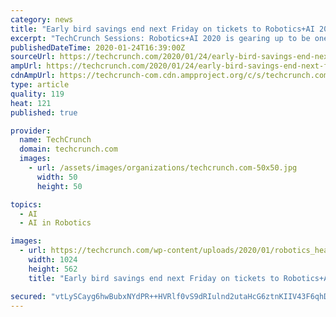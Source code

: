 ```yaml
---
category: news
title: "Early bird savings end next Friday on tickets to Robotics+AI 2020"
excerpt: "TechCrunch Sessions: Robotics+AI 2020 is gearing up to be one amazing show. This annual day-long event draws the brightest minds and makers from these two industries — 1,500 attendees last year alone. And if you really want to make 2020 a game-changing year, grab yourself an early-bird ticket and save $150 on tickets before prices go up after ..."
publishedDateTime: 2020-01-24T16:39:00Z
sourceUrl: https://techcrunch.com/2020/01/24/early-bird-savings-end-next-friday-on-tickets-to-roboticsai-2020/
ampUrl: https://techcrunch.com/2020/01/24/early-bird-savings-end-next-friday-on-tickets-to-roboticsai-2020/amp/
cdnAmpUrl: https://techcrunch-com.cdn.ampproject.org/c/s/techcrunch.com/2020/01/24/early-bird-savings-end-next-friday-on-tickets-to-roboticsai-2020/amp/
type: article
quality: 119
heat: 121
published: true

provider:
  name: TechCrunch
  domain: techcrunch.com
  images:
    - url: /assets/images/organizations/techcrunch.com-50x50.jpg
      width: 50
      height: 50

topics:
  - AI
  - AI in Robotics

images:
  - url: https://techcrunch.com/wp-content/uploads/2020/01/robotics_header_2000x1099.png?w=1024
    width: 1024
    height: 562
    title: "Early bird savings end next Friday on tickets to Robotics+AI 2020"

secured: "vtLySCayg6hwBubxNYdPR++HVRlf0vS9dRIulnd2utaHcG6ztnKIIV43F6qhDsl+1TK2JXrld/e9KxoPYNgjrFKbTKIIpf2tzS5zaU6lcw9mr8nfBxqL34PD38QijXmotvCa4I0gvZWfWk5qRLQOqBGGk4MvEwOYRk5ynPaFzbz4N2ommS++lKtV7y2gOLHQsFtoXVRfMsSiIphWpjQeZ9ZUfQo9LJQzg3oVkOAD+F8VHW0IzRUeDspkAvImPa36gxzhKcmp89cX3yfLpsocgeG9stJ3BT7PXMggzylW/iwo/cAyFsxMhQRUq3xsPlDFHg193bSAoanYKY7Fn2UEcau3v4QtNqXyJ7Cs8LEv9VgIY8BmDx6can/OkNssdM/820j43CTKCNnCaQ6orr8X5W5f1MoWY9jeeLzsCDvFqg5QIw+FQba0OMB4CIqDaKSdHv8lkwKXKx9i85xaKcE/MLEiUZBhd0sw7ie9Vy2d0XU=;oH1aFlo6pk8v8P9gJH3x+w=="
---
```


